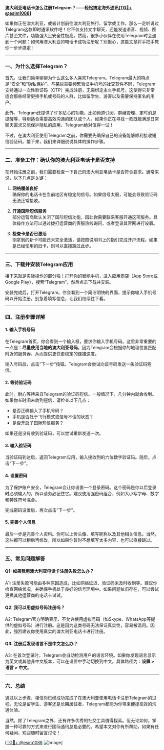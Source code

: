 **澳大利亚电话卡怎么注册Telegram？——轻松搞定海外通讯[[TG💪+ @esim1088](https://t.me/s/esim1088)]**

如果你正在澳大利亚，或者计划前往澳大利亚旅行、留学或工作，那么一定听说过Telegram这款即时通讯软件吧！它不仅支持文字聊天，还能发送语音、视频、图片甚至文件，功能强大且安全性极高。然而，很多小伙伴在使用Telegram时会遇到一个问题：如何用澳大利亚的电话卡成功注册呢？别担心，这篇文章将手把手教你一步步搞定！

---

### 一、为什么选择Telegram？

首先，让我们简单聊聊为什么这么多人喜欢Telegram。Telegram最大的特点是“安全”和“隐私保护”。与某些需要频繁验证手机号的社交软件不同，Telegram支持通过一次性验证码（OTP）完成注册，无需绑定永久手机号。这使得它非常适合那些经常更换手机或号码的人群，比如留学生、游客以及需要保持匿名的用户。

此外，Telegram还提供了许多贴心的功能，比如频道订阅、群组管理、定时消息提醒等，特别适合需要高效沟通的团队或个人。如果你正在寻找一款既能满足日常聊天需求又能保护隐私的应用，Telegram绝对值得一试！

不过，在澳大利亚使用Telegram之前，你需要先确保自己的设备能够顺利接收短信验证码。接下来，我们来详细说说具体的操作步骤。

---

### 二、准备工作：确认你的澳大利亚电话卡是否支持

在开始注册之前，我们需要检查一下自己的澳大利亚电话卡是否符合要求。通常来说，以下几点是关键：

1. **网络覆盖良好**  
   确保你的电话卡在当前地区有稳定的信号。如果信号太弱，可能会导致验证码无法正常接收。

2. **开通国际短信服务**  
   部分运营商默认关闭了国际短信功能，因此你需要联系客服开通这项服务。具体操作方法可以通过拨打运营商的客服热线询问，或者登录其官网进行设置。

3. **检查卡是否已激活**  
   刚拿到的新卡可能还未完全激活，请按照说明书上的指引完成开户流程。如果是已经使用的旧卡，则可以直接跳过此步。

---

### 三、下载并安装Telegram应用

接下来就是实际操作的部分啦！打开你的智能手机，进入应用商店（App Store或Google Play），搜索“Telegram”，然后点击下载并安装。

安装完成后，打开Telegram。你会看到一个简洁明快的界面，提示你输入手机号码以开始注册。别急着填写信息，让我们继续往下看。

---

### 四、注册步骤详解

#### 1. 输入手机号码
在Telegram首页，你会看到一个输入框，要求你输入手机号码。这里非常重要的一点是：**尽量使用当地的澳大利亚号码**。因为Telegram会根据你的地理位置匹配附近的服务器，从而提供更快更稳定的连接速度。

输入号码后，点击“下一步”按钮。Telegram会尝试向该号码发送一条验证码短信。

#### 2. 等待验证码
此时，耐心等待来自Telegram的验证码短信。一般情况下，几分钟内就会收到。如果你长时间未收到短信，请检查以下几点：
- 是否正确输入了手机号码？
- 手机是否处于飞行模式或信号不佳的状态？
- 是否开启了国际短信服务？

如果还是没有收到验证码，可以尝试重新发送一次。

#### 3. 输入验证码
当验证码到达后，返回Telegram应用，输入接收到的六位数字验证码。随后，点击“下一步”。

#### 4. 设置密码
为了保护账户安全，Telegram会让你设置一个登录密码。这个密码是你以后登录时必须输入的，所以请务必记住它。建议使用强密码组合，例如大小写字母、数字和特殊符号混合。

完成密码设置后，再次点击“下一步”。

#### 5. 完善个人信息
最后一步是完善个人资料。你可以上传头像、填写昵称以及其他相关信息。当然，这些都可以稍后再修改，所以如果你暂时不想填写太多内容，也可以直接跳过。

---

### 五、常见问题解答

#### Q1: 如果我用澳大利亚电话卡注册失败怎么办？
A1: 注册失败可能由多种原因造成，比如网络延迟、验证码未及时收到等。建议你检查网络状况，并确保手机处于良好的信号环境中。如果问题依旧存在，可以尝试更换其他运营商的电话卡试试。

#### Q2: 我可以用虚拟号码注册吗？
A2: Telegram官方明确表示，不允许使用虚拟号码（如Skype、WhatsApp等提供的虚拟号码）进行注册。这是因为这类号码无法保证真实性，容易被滥用。因此，强烈建议你使用真实的澳大利亚电话卡进行注册。

#### Q3: 注册后发现语言不是中文怎么办？
A3: 在首次登录时，Telegram会自动检测用户的语言环境。如果你发现语言显示为英文或其他非中文版本，可以在设置中手动切换到中文。具体路径为：**设置 > 语言 > 中文**。

---

### 六、总结

通过以上步骤，相信你已经成功完成了在澳大利亚使用电话卡注册Telegram的过程。无论是留学生、游客还是长期居住者，Telegram都能为你带来便捷高效的沟通体验。

当然，除了Telegram之外，还有许多优秀的社交工具值得探索。但无论如何，掌握一种可靠的方式来进行国际通讯总是必要的。希望本文对你有所帮助，如果有任何疑问，欢迎随时留言讨论！

[[TG💪+ @esim1088](https://t.me/s/esim1088) ![Image](https://i.postimg.cc/4NQfJmqS/Snipaste-2025-05-13-00-14-12.png)]